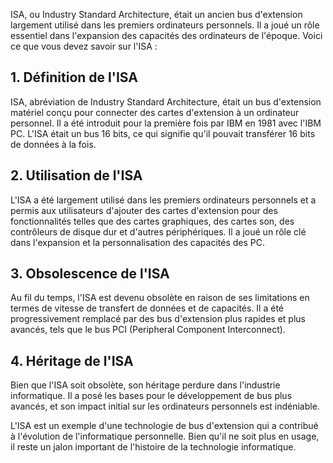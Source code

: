 
ISA, ou Industry Standard Architecture, était un ancien bus d'extension largement utilisé dans les premiers ordinateurs personnels. Il a joué un rôle essentiel dans l'expansion des capacités des ordinateurs de l'époque. Voici ce que vous devez savoir sur l'ISA :

## **1. Définition de l'ISA**

ISA, abréviation de Industry Standard Architecture, était un bus d'extension matériel conçu pour connecter des cartes d'extension à un ordinateur personnel. Il a été introduit pour la première fois par IBM en 1981 avec l'IBM PC. L'ISA était un bus 16 bits, ce qui signifie qu'il pouvait transférer 16 bits de données à la fois.

## **2. Utilisation de l'ISA**

L'ISA a été largement utilisé dans les premiers ordinateurs personnels et a permis aux utilisateurs d'ajouter des cartes d'extension pour des fonctionnalités telles que des cartes graphiques, des cartes son, des contrôleurs de disque dur et d'autres périphériques. Il a joué un rôle clé dans l'expansion et la personnalisation des capacités des PC.

## **3. Obsolescence de l'ISA**

Au fil du temps, l'ISA est devenu obsolète en raison de ses limitations en termes de vitesse de transfert de données et de capacités. Il a été progressivement remplacé par des bus d'extension plus rapides et plus avancés, tels que le bus PCI (Peripheral Component Interconnect).

## **4. Héritage de l'ISA**

Bien que l'ISA soit obsolète, son héritage perdure dans l'industrie informatique. Il a posé les bases pour le développement de bus plus avancés, et son impact initial sur les ordinateurs personnels est indéniable.

L'ISA est un exemple d'une technologie de bus d'extension qui a contribué à l'évolution de l'informatique personnelle. Bien qu'il ne soit plus en usage, il reste un jalon important de l'histoire de la technologie informatique.
